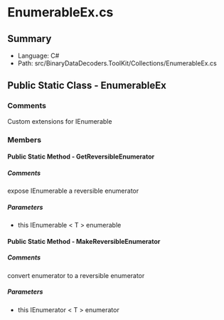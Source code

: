 ﻿# EnumerableEx.cs

## Summary

* Language: C#
* Path: src/BinaryDataDecoders.ToolKit/Collections/EnumerableEx.cs

## Public Static Class - EnumerableEx

### Comments

 <summary>
 Custom extensions for IEnumerable
 </summary>

### Members

#### Public Static Method - GetReversibleEnumerator

##### Comments

 <summary>
 expose IEnumerable a reversible enumerator
 </summary>
 <typeparamname="T"></typeparam>
 <paramname="enumerable"></param>
 <returns></returns>

#####  Parameters

 - this IEnumerable < T > enumerable 

#### Public Static Method - MakeReversibleEnumerator

##### Comments

 <summary>
 convert enumerator to a reversible enumerator 
 </summary>
 <typeparamname="T"></typeparam>
 <paramname="enumerator"></param>
 <returns></returns>

#####  Parameters

 - this IEnumerator < T > enumerator 

